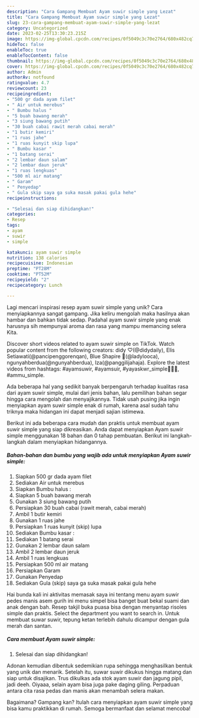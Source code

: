 ```yaml
---
description: "Cara Gampang Membuat Ayam suwir simple yang Lezat"
title: "Cara Gampang Membuat Ayam suwir simple yang Lezat"
slug: 23-cara-gampang-membuat-ayam-suwir-simple-yang-lezat
category: Uncategorized
date: 2023-02-25T13:30:23.215Z
image: https://img-global.cpcdn.com/recipes/0f5049c3c70e2764/680x482cq70/ayam-suwir-simple-foto-resep-utama.jpg
hideToc: false
enableToc: true
enableTocContent: false
thumbnail: https://img-global.cpcdn.com/recipes/0f5049c3c70e2764/680x482cq70/ayam-suwir-simple-foto-resep-utama.jpg
cover: https://img-global.cpcdn.com/recipes/0f5049c3c70e2764/680x482cq70/ayam-suwir-simple-foto-resep-utama.jpg
author: Admin
authorAv: notfound
ratingvalue: 4.7
reviewcount: 23
recipeingredient:
- "500 gr dada ayam filet"
- " Air untuk merebus"
- " Bumbu halus "
- "5 buah bawang merah"
- "3 siung bawang putih"
- "30 buah cabai rawit merah cabai merah"
- "1 butir kemiri"
- "1 ruas jahe"
- "1 ruas kunyit skip lupa"
- " Bumbu kasar "
- "1 batang serai"
- "2 lembar daun salam"
- "2 lembar daun jeruk"
- "1 ruas lengkuas"
- "500 ml air matang"
- " Garam"
- " Penyedap"
- " Gula skip saya ga suka masak pakai gula hehe"
recipeinstructions:

- "Selesai dan siap dihidangkan!"
categories:
- Resep
tags:
- ayam
- suwir
- simple

katakunci: ayam suwir simple 
nutrition: 138 calories
recipecuisine: Indonesian
preptime: "PT28M"
cooktime: "PT52M"
recipeyield: "2"
recipecategory: Lunch

---
```





Lagi mencari inspirasi resep ayam suwir simple yang unik? Cara menyiapkannya sangat gampang. Jika keliru mengolah maka hasilnya akan hambar dan bahkan tidak sedap. Padahal ayam suwir simple yang enak harusnya sih mempunyai aroma dan rasa yang mampu memancing selera Kita.





Discover short videos related to ayam suwir simple on TikTok. Watch popular content from the following creators: didy ♡(@didydaily), Elis Setiawati(@pancipenggorenqan), Blue Shapire 💙(@ladylooca), ngunyahberdua(@ngunyahberdua), Iza(@panggilijahaja). Explore the latest videos from hashtags: #ayamsuwir, #ayamsuir, #yayaskwr_simple💜💯🌹, #ammu_simple.

Ada beberapa hal yang sedikit banyak berpengaruh terhadap kualitas rasa dari ayam suwir simple, mulai dari jenis bahan, lalu pemilihan bahan segar hingga cara mengolah dan menyajikannya. Tidak usah pusing jika ingin menyiapkan ayam suwir simple enak di rumah, karena asal sudah tahu triknya maka hidangan ini dapat menjadi sajian istimewa.






Berikut ini ada beberapa cara mudah dan praktis untuk membuat ayam suwir simple yang siap dikreasikan. Anda dapat menyiapkan Ayam suwir simple menggunakan 18 bahan dan 0 tahap pembuatan. Berikut ini langkah-langkah dalam menyiapkan hidangannya.

<!--inarticleads1-->

##### Bahan-bahan dan bumbu yang wajib ada untuk menyiapkan Ayam suwir simple:

1. Siapkan 500 gr dada ayam filet
1. Sediakan  Air untuk merebus
1. Siapkan  Bumbu halus :
1. Siapkan 5 buah bawang merah
1. Gunakan 3 siung bawang putih
1. Persiapkan 30 buah cabai (rawit merah, cabai merah)
1. Ambil 1 butir kemiri
1. Gunakan 1 ruas jahe
1. Persiapkan 1 ruas kunyit (skip) lupa
1. Sediakan  Bumbu kasar :
1. Sediakan 1 batang serai
1. Gunakan 2 lembar daun salam
1. Ambil 2 lembar daun jeruk
1. Ambil 1 ruas lengkuas
1. Persiapkan 500 ml air matang
1. Persiapkan  Garam
1. Gunakan  Penyedap
1. Sediakan  Gula (skip) saya ga suka masak pakai gula hehe


Hai bunda kali ini aktivitas memasak saya ini tentang menu ayam suwir pedes manis asem gurih ini menu simpel bisa banget buat bekal suami dan anak dengan bah. Resep takjil buka puasa bisa dengan menyantap risoles simple dan praktis. Select the department you want to search in. Untuk membuat suwar suwir, tepung ketan terlebih dahulu dicampur dengan gula merah dan santan. 

<!--inarticleads2-->

##### Cara membuat Ayam suwir simple:


1. Selesai dan siap dihidangkan!

Adonan kemudian dibentuk sedemikian rupa sehingga menghasilkan bentuk yang unik dan menarik. Setelah itu, suwar suwir dikukus hingga matang dan siap untuk disajikan. Trus dikulkas ada stok ayam suwir dan jagung pipil, jadi deeh. Oiyaaa, selain ayam bisa juga pake daging giling. Perpaduan antara cita rasa pedas dan manis akan menambah selera makan. 

Bagaimana? Gampang kan? Itulah cara menyiapkan ayam suwir simple yang bisa kamu praktikkan di rumah. Semoga bermanfaat dan selamat mencoba!
